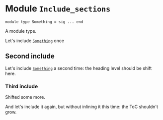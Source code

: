 
# Module `Include_sections`

```
module type Something = sig ... end
```
A module type.

Let's include [`Something`](./Include_sections-module-type-Something.md) once


## Second include

Let's include [`Something`](./Include_sections-module-type-Something.md) a second time: the heading level should be shift here.


### Third include

Shifted some more.

And let's include it again, but without inlining it this time: the ToC shouldn't grow.
